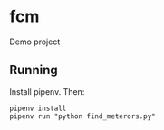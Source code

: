 # fcm

Demo project

## Running

Install pipenv. Then:

```
pipenv install
pipenv run "python find_meterors.py"
```
